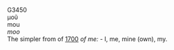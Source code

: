 <body>
  <p>G3450<br>  μοῦ  <br> mou  <br><i>moo </i><br>The simpler from of <a href="g1700.htm">1700</a>  <i>of</i> <i>me:</i> - I, me, mine (own), my.<br></p>
 </body>